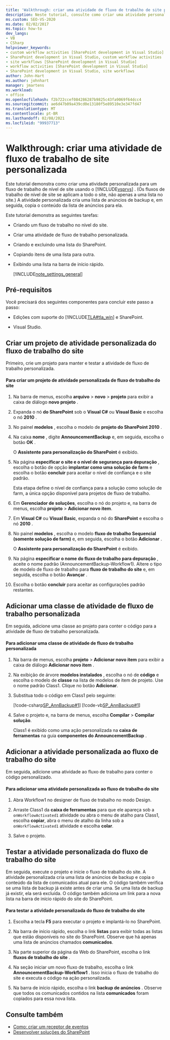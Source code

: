 ```yaml
---
title: 'Walkthrough: criar uma atividade de fluxo de trabalho de site personalizada | Microsoft Docs'
description: Neste tutorial, consulte como criar uma atividade personalizada para um fluxo de trabalho do SharePoint no nível do site usando o Visual Studio.
ms.custom: SEO-VS-2020
ms.date: 02/02/2017
ms.topic: how-to
dev_langs:
- VB
- CSharp
helpviewer_keywords:
- custom workflow activities [SharePoint development in Visual Studio]
- SharePoint development in Visual Studio, custom workflow activities
- site workflows [SharePoint development in Visual Studio]
- workflow activities [SharePoint development in Visual Studio]
- SharePoint development in Visual Studio, site workflows
author: John-Hart
ms.author: johnhart
manager: jmartens
ms.workload:
- office
ms.openlocfilehash: f2b722ccef084286287b9825c43fa9069f64dcc4
ms.sourcegitcommit: ae6d47b09a439cd0e13180f5e89510e3e347fd47
ms.translationtype: MT
ms.contentlocale: pt-BR
ms.lasthandoff: 02/08/2021
ms.locfileid: "99937713"
---
```

# <a name="walkthrough-create-a-custom-site-workflow-activity"></a>Walkthrough: criar uma atividade de fluxo de trabalho de site personalizada
  Este tutorial demonstra como criar uma atividade personalizada para um fluxo de trabalho de nível de site usando o [!INCLUDE[vsprvs](../sharepoint/includes/vsprvs-md.md)] . (Os fluxos de trabalho de nível de site se aplicam a todo o site, não apenas a uma lista no site.) A atividade personalizada cria uma lista de anúncios de backup e, em seguida, copia o conteúdo da lista de anúncios para ela.

 Este tutorial demonstra as seguintes tarefas:

- Criando um fluxo de trabalho no nível do site.

- Criar uma atividade de fluxo de trabalho personalizada.

- Criando e excluindo uma lista do SharePoint.

- Copiando itens de uma lista para outra.

- Exibindo uma lista na barra de início rápido.

  [!INCLUDE[note_settings_general](../sharepoint/includes/note-settings-general-md.md)]

## <a name="prerequisites"></a>Pré-requisitos
 Você precisará dos seguintes componentes para concluir este passo a passo:

- Edições com suporte do [!INCLUDE[TLA#tla_win](../sharepoint/includes/tlasharptla-win-md.md)] e SharePoint.

- Visual Studio.

## <a name="create-a-site-workflow-custom-activity-project"></a>Criar um projeto de atividade personalizada do fluxo de trabalho do site
 Primeiro, crie um projeto para manter e testar a atividade de fluxo de trabalho personalizada.

#### <a name="to-create-a-site-workflow-custom-activity-project"></a>Para criar um projeto de atividade personalizada de fluxo de trabalho do site

1. Na barra de menus, escolha **arquivo**  >  **novo**  >  **projeto** para exibir a caixa de diálogo **novo projeto** .

2. Expanda o nó **do SharePoint** sob o **Visual C#** ou **Visual Basic** e escolha o nó **2010** .

3. No painel **modelos** , escolha o modelo de **projeto do SharePoint 2010** .

4. Na caixa **nome** , digite **AnnouncementBackup** e, em seguida, escolha o botão **OK** .

     O **Assistente para personalização do SharePoint** é exibido.

5. Na página **especificar o site e o nível de segurança para depuração** , escolha o botão de opção **implantar como uma solução de farm** e escolha o botão **concluir** para aceitar o nível de confiança e o site padrão.

     Esta etapa define o nível de confiança para a solução como solução de farm, a única opção disponível para projetos de fluxo de trabalho.

6. Em **Gerenciador de soluções**, escolha o nó do projeto e, na barra de menus, escolha **projeto**  >  **Adicionar novo item**.

7. Em **Visual C#** ou **Visual Basic**, expanda o nó do **SharePoint** e escolha o nó **2010** .

8. No painel **modelos** , escolha o modelo **fluxo de trabalho Sequencial (somente solução de farm)** e, em seguida, escolha o botão **Adicionar** .

     O **Assistente para personalização do SharePoint** é exibido.

9. Na página **especificar o nome do fluxo de trabalho para depuração** , aceite o nome padrão (AnnouncementBackup-Workflow1). Altere o tipo de modelo de fluxo de trabalho para **fluxo de trabalho do site** e, em seguida, escolha o botão **Avançar** .

10. Escolha o botão **concluir** para aceitar as configurações padrão restantes.

## <a name="add-a-custom-workflow-activity-class"></a>Adicionar uma classe de atividade de fluxo de trabalho personalizada
 Em seguida, adicione uma classe ao projeto para conter o código para a atividade de fluxo de trabalho personalizada.

#### <a name="to-add-a-custom-workflow-activity-class"></a>Para adicionar uma classe de atividade de fluxo de trabalho personalizada

1. Na barra de menus, escolha **projeto**  >  **Adicionar novo item** para exibir a caixa de diálogo **Adicionar novo item** .

2. Na exibição de árvore **modelos instalados** , escolha o nó de **código** e escolha o modelo de **classe** na lista de modelos de item de projeto. Use o nome padrão Class1. Clique no botão **Adicionar**.

3. Substitua todo o código em Class1 pelo seguinte:

     [!code-csharp[SP_AnnBackup#1](../sharepoint/codesnippet/CSharp/announcementbackup/class1.cs#1)]
     [!code-vb[SP_AnnBackup#1](../sharepoint/codesnippet/VisualBasic/announcementbackupvb/class1.vb#1)]

4. Salve o projeto e, na barra de menus, escolha **Compilar**  >  **Compilar solução**.

     Class1 é exibido como uma ação personalizada na **caixa de ferramentas** na guia **componentes do AnnouncementBackup** .

## <a name="add-the-custom-activity-to-the-site-workflow"></a>Adicionar a atividade personalizada ao fluxo de trabalho do site
 Em seguida, adicione uma atividade ao fluxo de trabalho para conter o código personalizado.

#### <a name="to-add-a-custom-activity-to-the-site-workflow"></a>Para adicionar uma atividade personalizada ao fluxo de trabalho do site

1. Abra Workflow1 no designer de fluxo de trabalho no modo Design.

2. Arraste Class1 da **caixa de ferramentas** para que ele apareça sob a `onWorkflowActivated1` atividade ou abra o menu de atalho para Class1, escolha **copiar**, abra o menu de atalho da linha sob a `onWorkflowActivated1` atividade e escolha **colar**.

3. Salve o projeto.

## <a name="test-the-site-workflow-custom-activity"></a>Testar a atividade personalizada do fluxo de trabalho do site
 Em seguida, execute o projeto e inicie o fluxo de trabalho do site. A atividade personalizada cria uma lista de anúncios de backup e copia o conteúdo da lista de comunicados atual para ele. O código também verifica se uma lista de backup já existe antes de criar uma. Se uma lista de backup já existir, ela será excluída. O código também adiciona um link para a nova lista na barra de início rápido do site do SharePoint.

#### <a name="to-test-the-site-workflow-custom-activity"></a>Para testar a atividade personalizada do fluxo de trabalho do site

1. Escolha a tecla **F5** para executar o projeto e implantá-lo no SharePoint.

2. Na barra de início rápido, escolha o link **listas** para exibir todas as listas que estão disponíveis no site do SharePoint. Observe que há apenas uma lista de anúncios chamados **comunicados**.

3. Na parte superior da página da Web do SharePoint, escolha o link **fluxos de trabalho do site** .

4. Na seção iniciar um novo fluxo de trabalho, escolha o link **AnnouncementBackup-Workflow1** . Isso inicia o fluxo de trabalho do site e executa o código na ação personalizada.

5. Na barra de início rápido, escolha o link **backup de anúncios** . Observe que todos os comunicados contidos na lista **comunicados** foram copiados para essa nova lista.

## <a name="see-also"></a>Consulte também
- [Como: criar um receptor de eventos](../sharepoint/how-to-create-an-event-receiver.md)
- [Desenvolver soluções do SharePoint](../sharepoint/developing-sharepoint-solutions.md)
